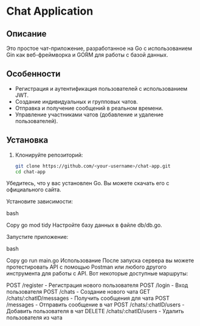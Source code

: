 # Chat Application

## Описание

Это простое чат-приложение, разработанное на Go с использованием Gin как веб-фреймворка и GORM для работы с базой данных. 

## Особенности

- Регистрация и аутентификация пользователей с использованием JWT.
- Создание индивидуальных и групповых чатов.
- Отправка и получение сообщений в реальном времени.
- Управление участниками чатов (добавление и удаление пользователей).

## Установка

1. Клонируйте репозиторий:
   ```bash
   git clone https://github.com/<your-username>/chat-app.git
   cd chat-app
Убедитесь, что у вас установлен Go. Вы можете скачать его с официального сайта.

Установите зависимости:

bash

Copy
go mod tidy
Настройте базу данных в файле db/db.go.

Запустите приложение:

bash

Copy
go run main.go
Использование
После запуска сервера вы можете протестировать API с помощью Postman или любого другого инструмента для работы с API. Вот некоторые доступные маршруты:

POST /register - Регистрация нового пользователя
POST /login - Вход пользователя
POST /chats - Создание нового чата
GET /chats/:chatID/messages - Получить сообщения для чата
POST /messages - Отправить сообщение в чат
POST /chats/:chatID/users - Добавить пользователя в чат
DELETE /chats/:chatID/users - Удалить пользователя из чата
